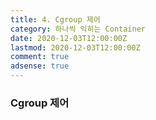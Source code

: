 ```yaml
---
title: 4. Cgroup 제어
category: 하나씩 익히는 Container
date: 2020-12-03T12:00:00Z
lastmod: 2020-12-03T12:00:00Z
comment: true
adsense: true
---
```


### Cgroup 제어
